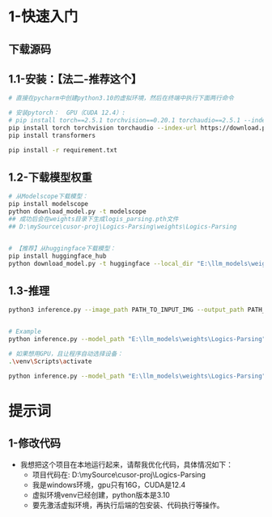 
# 1-快速入门
## 下载源码


## 1.1-安装：【法二-推荐这个】
``` bash
# 直接在pycharm中创建python3.10的虚拟环境，然后在终端中执行下面两行命令

# 安装pytorch：  GPU（CUDA 12.4）:
# pip install torch==2.5.1 torchvision==0.20.1 torchaudio==2.5.1 --index-url https://download.pytorch.org/whl/cu124
pip install torch torchvision torchaudio --index-url https://download.pytorch.org/whl/cu124
pip install transformers

pip install -r requirement.txt

```

## 1.2-下载模型权重
``` bash
# 从Modelscope下载模型：
pip install modelscope
python download_model.py -t modelscope
## 成功后会在weights目录下生成logis_parsing.pth文件
## D:\mySource\cusor-proj\Logics-Parsing\weights\Logics-Parsing


# 【推荐】从huggingface下载模型：
pip install huggingface_hub
python download_model.py -t huggingface --local_dir "E:\llm_models\weights\Logics-Parsing"

```

## 1.3-推理
``` bash
python3 inference.py --image_path PATH_TO_INPUT_IMG --output_path PATH_TO_OUTPUT --model_path PATH_TO_MODEL


# Example
python inference.py --model_path "E:\llm_models\weights\Logics-Parsing" --image_path "D:\mySource\cusor-proj\Logics-Parsing\my_in\page_002.png" --output_path "D:\mySource\cusor-proj\Logics-Parsing\my_out\sample.html" --attn sdpa --dtype auto --max_new_tokens 1024 --max_pixels 786432 

# 如果想用GPU，且让程序自动选择设备：
.\venv\Scripts\activate

python inference.py --model_path "E:\llm_models\weights\Logics-Parsing" --image_path "D:\mySource\cusor-proj\Logics-Parsing\my_in\page_002.png" --output_path "D:\mySource\cusor-proj\Logics-Parsing\my_out\sample.html" --attn sdpa --dtype auto --device cuda --max_new_tokens 1024 --max_pixels 786432
```

# 提示词
## 1-修改代码
- 我想把这个项目在本地运行起来，请帮我优化代码，具体情况如下：
  - 项目代码在: D:\mySource\cusor-proj\Logics-Parsing
  - 我是windows环境，gpu只有16G，CUDA是12.4
  - 虚拟环境venv已经创建，python版本是3.10
  - 要先激活虚拟环境，再执行后端的包安装、代码执行等操作。
